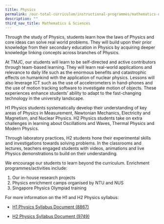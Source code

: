 ```yaml
---
title: Physics
permalink: /our-total-curriculum/instructional-programmes/mathematics-n-sciences/physics
description: ""
third_nav_title: Mathematics & Sciences
---
```

Through the study of Physics, students learn how the laws of Physics and core ideas can solve real world problems. They will build upon their prior knowledge from their secondary education in Physics by acquiring deeper knowledge linking concepts across branches of Physics.  
  
At TMJC, our students will learn to be self-directed and active contributors through team-based learning. They will learn real-world applications and relevance to daily life such as the enormous benefits and catastrophic effects on humankind with the application of nuclear physics. Lessons will also leverage ICT such as the use of accelerometers in hand-phones and the use of motion tracking software to investigate motion of objects. These experiences enhance students’ ability to adapt to the fast-changing technology in the university landscape.  
  
H1 Physics students systematically develop their understanding of key areas of Physics in Measurement, Newtonian Mechanics, Electricity and Magnetism, and Nuclear Physics. H2 Physics students take on extra challenges in learning about Oscillations and Waves, Thermal Physics and Modern Physics.  
  
Through laboratory practices, H2 students hone their experimental skills and investigations towards solving problems. In the classrooms and lectures, teachers engaged students with videos, animations and live Physics demonstrations to build on their understanding.  
  
We encourage our students to learn beyond the curriculum. Enrichment programmes/activities include:

1. Our in-house research projects  
2. Physics enrichment camps organised by NTU and NUS 
3. Singapore Physics Olympiad training  
  
For more information on the H1 and H2 Physics syllabus:  

* [H1 Physics Syllabus Document (8867)](https://www.seab.gov.sg/docs/default-source/national-examinations/syllabus/alevel/2021syllabus/8867_y21_sy.pdf)


* [H2 Physics Syllabus Document (9749)](https://www.seab.gov.sg/docs/default-source/national-examinations/syllabus/alevel/2021syllabus/9749_y21_sy.pdf)

